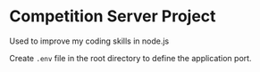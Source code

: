 # Competition Server Project

Used to improve my coding skills in node.js

Create `.env` file in the root directory to define the application port.
